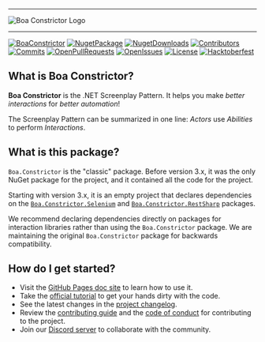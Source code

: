 
---

![Boa Constrictor Logo](https://raw.githubusercontent.com/q2ebanking/boa-constrictor/main/logos/title/no-margin/png/logo-title-black-400x64.png)

---
[![BoaConstrictor](https://img.shields.io/badge/boa%20constrictor%20-The%20.NET%20Screenplay%20Pattern-blueviolet?logo=data:image/png;base64,iVBORw0KGgoAAAANSUhEUgAAAA8AAAATCAYAAABPwleqAAAACXBIWXMAAAWJAAAFiQFtaJ36AAABAUlEQVQ4jY2T623CQBCEP6L8xyW4A6ACKCEdxCWEDkgHUAHQQTpISnA6IB2YCjYatIeO5fwY6WTt+eY8s7PGzErrZGVczKxJ50vE2sy6HnKCLmd2u+EZS2AfditgkdXbSK6cGNEBLdAAR3/3l6RWZrYfkZq83i0lcjtCND9DvvEK7IKXX+DHpeZQDx4sybMOzb0+AB893uX3PavPBGkb9z9mQ77rSJ6a81fKOc9q5ZFI8luIcBN68ynyKfNy9Qa2U3OeItOGcl760A9B7x96FMezcb8xJsmWPT2/85wLo/yUs2rlv445xzU555eer9YlOQ6Nr2K7DP3Pec4JmnktAP4BJn0sgWz0+e4AAAAASUVORK5CYII=
)](https://github.com/q2ebanking/boa-constrictor)
[![NugetPackage](https://img.shields.io/nuget/v/Boa.Constrictor?label=NuGet%20Package)](https://www.nuget.org/packages/Boa.Constrictor/)
[![NugetDownloads](https://img.shields.io/nuget/dt/Boa.Constrictor)](https://www.nuget.org/stats/packages/Boa.Constrictor?groupby=Version)
[![Contributors](https://img.shields.io/github/contributors/q2ebanking/boa-constrictor)](https://github.com/q2ebanking/boa-constrictor/graphs/contributors)
[![Commits](https://img.shields.io/github/commit-activity/m/q2ebanking/boa-constrictor)](https://github.com/q2ebanking/boa-constrictor/commits/main)
[![OpenPullRequests](https://img.shields.io/github/issues-pr/q2ebanking/boa-constrictor)](https://github.com/q2ebanking/boa-constrictor/pulls)
[![OpenIssues](https://img.shields.io/github/issues/q2ebanking/boa-constrictor)](https://github.com/q2ebanking/boa-constrictor/issues)
[![License](https://img.shields.io/badge/license-Apache%202-blue)](./LICENSE.md)
[![Hacktoberfest](https://img.shields.io/github/hacktoberfest/2021/q2ebanking/boa-constrictor)](https://github.com/q2ebanking/boa-constrictor/issues)


## What is Boa Constrictor?

**Boa Constrictor** is the .NET Screenplay Pattern.
It helps you make *better interactions* for *better automation*!

The Screenplay Pattern can be summarized in one line:
*Actors* use *Abilities* to perform *Interactions*.


## What is this package?

`Boa.Constrictor` is the "classic" package.
Before version 3.x,
it was the only NuGet package for the project,
and it contained all the code for the project.

Starting with version 3.x,
it is an empty project that declares dependencies on the
[`Boa.Constrictor.Selenium`](https://www.nuget.org/packages/Boa.Constrictor.Selenium/) and
[`Boa.Constrictor.RestSharp`](https://www.nuget.org/packages/Boa.Constrictor.RestSharp/) packages.

We recommend declaring dependencies directly on packages for interaction libraries
rather than using the `Boa.Constrictor` package.
We are maintaining the original `Boa.Constrictor` package for backwards compatibility.


## How do I get started?

* Visit the [GitHub Pages doc site](https://q2ebanking.github.io/boa-constrictor/) to learn how to use it.
* Take the [official tutorial](https://q2ebanking.github.io/boa-constrictor/tutorial/overview/) to get your hands dirty with the code.
* See the latest changes in the [project changelog](../CHANGELOG.md).
* Review the [contributing guide](https://q2ebanking.github.io/boa-constrictor/contributing/contributing-code/) and the [code of conduct](https://q2ebanking.github.io/boa-constrictor/contributing/code-of-conduct/) for contributing to the project.
* Join our [Discord server](https://discord.gg/pP3dXzYQ82)
to collaborate with the community.
